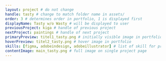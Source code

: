 ```yaml
---
layout: project # do not change
handle: tasty # change to match folder name in assets/
order: 3 # determines order in portfolio, 1 is displayed first
displayName: Tasty w/o Wasty # will be displayed to user
previousProject: kiga # handle of previous project 
nextProject: paintings # handle of next project 
primaryPreview: titel1_tasty.png # initially visible image in portfolio
hoverPreview: titel2_tasty.png # hover image in portfolio
skills: [figma, adobeindesign, adobeillustrator] # list of skill for project. format is [ figma2, adobeillustrator2, adobephotoshop2, adobeindesign, adobexd2 ]
contentImage: main_tasty.png # full image on single project page
---
```

